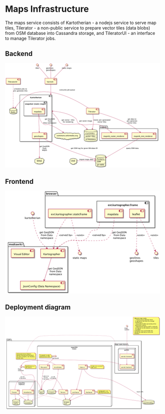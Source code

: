 # Maps Infrastructure
The maps service consists of Kartotherian - a nodejs service to serve map tiles, Tilerator - a non-public service to prepare vector tiles (data blobs) from OSM database into Cassandra storage, and TileratorUI - an interface to manage Tilerator jobs. 
## Backend
![Deployment diagram](./diagrams/output/backend.png)

## Frontend
![Deployment diagram](./diagrams/output/frontend.png)

## Deployment diagram
![Deployment diagram](./diagrams/output/deploymentDiagram.png)
